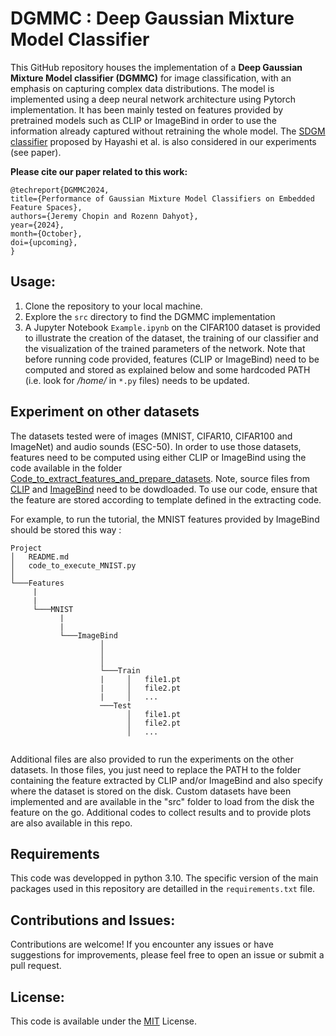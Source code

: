 
# DGMMC : Deep Gaussian Mixture Model Classifier

This GitHub repository houses the implementation of a **Deep Gaussian Mixture Model classifier (DGMMC)** for image classification, with an emphasis on capturing complex data distributions. The model is implemented using a deep neural network architecture using Pytorch implementation. It has been mainly tested on features provided by pretrained models such as CLIP or ImageBind in order to use the information already captured without retraining the whole model. 
The <a href="https://github.com/HideakiHayashi/SDGM_ICLR2021" target="_blank">SDGM classifier</a> proposed by Hayashi et al.  is also considered in our experiments (see paper).

**Please cite our paper related to this work:**
```
@techreport{DGMMC2024,
title={Performance of Gaussian Mixture Model Classifiers on Embedded Feature Spaces},
authors={Jeremy Chopin and Rozenn Dahyot},
year={2024},
month={October},
doi={upcoming},
}
```

## Usage:

1. Clone the repository to your local machine.
1. Explore the ```src``` directory to find the DGMMC implementation
1. A  Jupyter Notebook ```Example.ipynb``` on the CIFAR100 dataset  is provided to illustrate the creation of the dataset, the training of our classifier and the visualization of  the trained parameters of the network. Note that before running  code provided, features (CLIP or ImageBind) need to be computed and stored as explained below and some hardcoded PATH (i.e. look for */home/* in ```*.py``` files) needs to be updated. 

## Experiment on other datasets

The datasets tested were of images  (MNIST, CIFAR10, CIFAR100 and ImageNet) and audio sounds (ESC-50). In order to use those datasets, features need to be computed using either CLIP or ImageBind using the code available in the folder <a href="./Code_to_extract_features_and_prepare_datasets">Code_to_extract_features_and_prepare_datasets</a>. Note, source files from <a href="https://github.com/openai/CLIP">CLIP</a>  and 
<a href="https://github.com/facebookresearch/ImageBind">ImageBind</a>  need to be dowdloaded.
To use our  code, ensure that the feature are stored according to template defined in the extracting code.

For example, to run the tutorial, the MNIST features provided by ImageBind should be stored this way : 
 
```
Project
│   README.md
│   code_to_execute_MNIST.py  
│
└───Features
     |
     |
     └───MNIST
           |
           |
           └───ImageBind
                    │   
                    │   
                    │
                    └───Train
                    |     │   file1.pt
                    |     │   file2.pt
                    |     │   ...
                    ───Test
                          │   file1.pt
                          │   file2.pt
                          │   ...
  
```


Additional files are also provided to run the experiments on the other datasets. 
In those files, you just need to replace the PATH to the folder containing the feature extracted by CLIP and/or ImageBind and also specify where the dataset is stored on the disk. Custom datasets have been implemented and are available in the "src" folder to load from the disk the feature on the go.
Additional  codes to collect results and to provide plots are also available in this repo.

## Requirements

This code was developped in python 3.10. The specific version of the main packages used in this repository are detailled in the ```requirements.txt``` file.

## Contributions and Issues:

Contributions are welcome! If you encounter any issues or have suggestions for improvements, please feel free to open an issue or submit a pull request.

## License:
This code is available under the [MIT](https://choosealicense.com/licenses/mit/) License.
